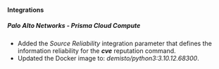 
#### Integrations

##### Palo Alto Networks - Prisma Cloud Compute

- Added the *Source Reliability* integration parameter that defines the information reliability for the ***cve*** reputation command.
- Updated the Docker image to: *demisto/python3:3.10.12.68300*.